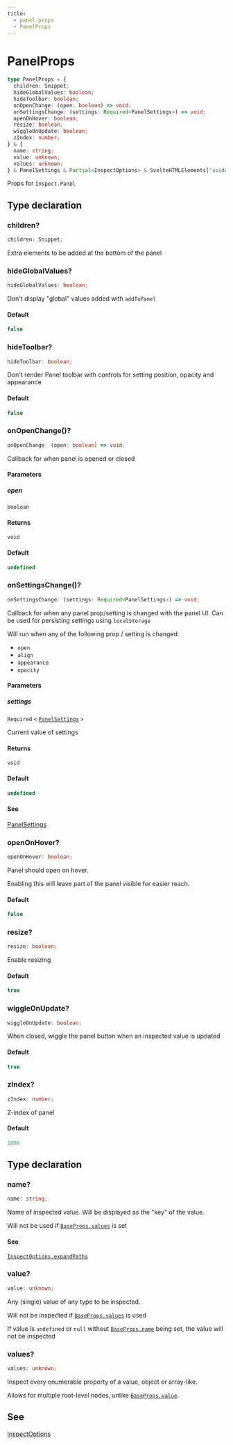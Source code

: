 ```yaml
---
title:
  - panel-props
  - PanelProps
---
```


# PanelProps

```ts
type PanelProps = {
  children: Snippet;
  hideGlobalValues: boolean;
  hideToolbar: boolean;
  onOpenChange: (open: boolean) => void;
  onSettingsChange: (settings: Required<PanelSettings>) => void;
  openOnHover: boolean;
  resize: boolean;
  wiggleOnUpdate: boolean;
  zIndex: number;
} & {
  name: string;
  value: unknown;
  values: unknown;
} & PanelSettings & Partial<InspectOptions> & SvelteHTMLElements["aside"];
```

Props for `Inspect.Panel`

## Type declaration

### children?

```ts
children: Snippet;
```

Extra elements to be added at the bottom of the panel

### hideGlobalValues?

```ts
hideGlobalValues: boolean;
```

Don't display "global" values added with `addToPanel`

#### Default

```ts
false
```

### hideToolbar?

```ts
hideToolbar: boolean;
```

Don't render Panel toolbar with controls for setting position, opacity and appearance

#### Default

```ts
false
```

### onOpenChange()?

```ts
onOpenChange: (open: boolean) => void;
```

Callback for when panel is opened or closed

#### Parameters

##### open

`boolean`

#### Returns

`void`

#### Default

```ts
undefined
```

### onSettingsChange()?

```ts
onSettingsChange: (settings: Required<PanelSettings>) => void;
```

Callback for when any panel prop/setting is changed with the panel UI. Can be used for
persisting settings using `localStorage`

Will run when any of the following prop / setting is changed:

- `open`
- `align`
- `appearance`
- `opacity`

#### Parameters

##### settings

`Required` `<` [`PanelSettings`](PanelSettings) `>` 

Current value of settings

#### Returns

`void`

#### Default

```ts
undefined
```

#### See

[PanelSettings](PanelSettings)

### openOnHover?

```ts
openOnHover: boolean;
```

Panel should open on hover.

Enabling this will leave part of the panel visible for easier reach.

#### Default

```ts
false
```

### resize?

```ts
resize: boolean;
```

Enable resizing

#### Default

```ts
true
```

### wiggleOnUpdate?

```ts
wiggleOnUpdate: boolean;
```

When closed, wiggle the panel button when an inspected value is updated

#### Default

```ts
true
```

### zIndex?

```ts
zIndex: number;
```

Z-index of panel

#### Default

```ts
1000
```

## Type declaration

### name?

```ts
name: string;
```

Name of inspected value. Will be displayed as the "key" of the value.

Will not be used if [`BaseProps.values`](InspectProps) is set

#### See

[`InspectOptions.expandPaths`](InspectOptions#expandpaths)

### value?

```ts
value: unknown;
```

Any (single) value of any type to be inspected.

Will not be inspected if [`BaseProps.values`](InspectProps) is used

If value is `undefined` or `null` without [`BaseProps.name`](InspectProps) being set,
the value will not be inspected

### values?

```ts
values: unknown;
```

Inspect every enumerable property of a value, object or array-like.

Allows for multiple root-level nodes, unlike [`BaseProps.value`](InspectProps).

## See

[InspectOptions](InspectOptions)
